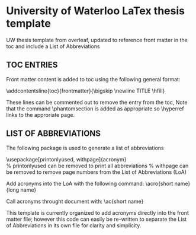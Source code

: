 # University of Waterloo LaTex thesis template
UW thesis template from overleaf, updated to reference front matter in the toc and include a List of Abbreviations

TOC ENTRIES
-----------

Front matter content is added to toc using the following general format:

\addcontentsline{toc}{frontmatter}{\bigskip \newline TITLE \hfill}   

These lines can be commented out to remove the entry from the toc, 
Note that the command \phantomsection is added as appropriate so \hyperref links to the approriate page.


LIST OF ABBREVIATIONS
---------------------

The following package is used to generate a list of abbreviations

\usepackage[printonlyused, withpage]{acronym}   
  % printonlyused can be removed to print all abbreviations
  % withpage can be removed to remove page numbers from the List of Abbreviations (LoA)
  
Add acronyms into the LoA with the following command:
  \acro{short name}{long name}
  
Call acronyms throught document with:
  \ac{short name}
  
This template is currently organized to add acronyms directly into the front matter file; however this code can easily be re-written to separate the List of Abbreviations in its own file for clarity and simplicity.
